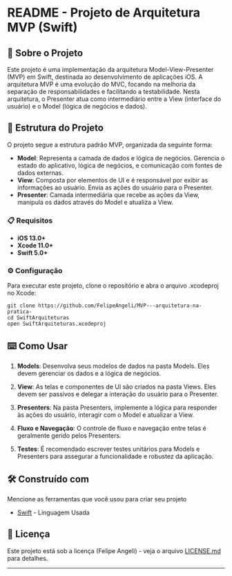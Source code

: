 # README - Projeto de Arquitetura MVP (Swift)


## 🚀 Sobre o Projeto

Este projeto é uma implementação da arquitetura Model-View-Presenter (MVP) em Swift, destinada ao desenvolvimento de aplicações iOS. A arquitetura MVP é uma evolução do MVC, focando na melhoria da separação de responsabilidades e facilitando a testabilidade. Nesta arquitetura, o Presenter atua como intermediário entre a View (interface do usuário) e o Model (lógica de negócios e dados).



## 🚀 Estrutura do Projeto

O projeto segue a estrutura padrão MVP, organizada da seguinte forma:

*  **Model**: Representa a camada de dados e lógica de negócios. Gerencia o estado do aplicativo, lógica de negócios, e comunicação com fontes de dados externas.
*  **View**: Composta por elementos de UI e é responsável por exibir as informações ao usuário. Envia as ações do usuário para o Presenter.
*  **Presenter**: Camada intermediária que recebe as ações da View, manipula os dados através do Model e atualiza a View.


### 📋 Requisitos

*  **iOS 13.0+**
*  **Xcode 11.0+**
*  **Swift 5.0+**



### ⚙️ Configuração

Para executar este projeto, clone o repositório e abra o arquivo .xcodeproj no Xcode:

```
git clone https://github.com/FelipeAngeli/MVP---arquitetura-na-pratica-
cd SwiftArquiteturas
open SwiftArquiteturas.xcodeproj

```


## ⌨️ Como Usar

1. **Models**: Desenvolva seus modelos de dados na pasta Models. Eles devem gerenciar os dados e a lógica de negócios.

2. **View**: As telas e componentes de UI são criados na pasta Views. Eles devem ser passivos e delegar a interação do usuário para o Presenter.

3. **Presenters**: Na pasta Presenters, implemente a lógica para responder às ações do usuário, interagir com o Model e atualizar a View.

4. **Fluxo e Navegação**: O controle de fluxo e navegação entre telas é geralmente gerido pelos Presenters.

5. **Testes**: É recomendado escrever testes unitários para Models e Presenters para assegurar a funcionalidade e robustez da aplicação.


## 🛠️ Construído com

Mencione as ferramentas que você usou para criar seu projeto

* [Swift](https://www.apple.com/br/swift/) - Linguagem Usada





## 📄 Licença

Este projeto está sob a licença (Felipe Angeli) - veja o arquivo [LICENSE.md](https://github.com/FelipeAngeli/VipCleanSwift) para detalhes.



---
